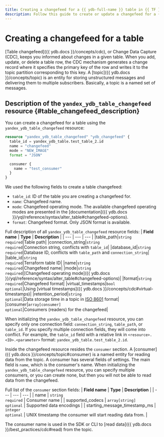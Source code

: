 ```yaml
---
title: Creating a changefeed for a {{ ydb-full-name }} table in {{ TF }}
description: Follow this guide to create or update a changefeed for a {{ ydb-short-name }} table.
---
```


# Creating a changefeed for a table

[Table changefeed]({{ ydb.docs }}/concepts/cdc), or Change Data Capture (CDC), keeps you informed about changes in a given table. When you add, update, or delete a table row, the CDC mechanism generates a change record where it specifies the primary key of the row and writes it to the topic partition corresponding to this key. A [topic]({{ ydb.docs }}/concepts/topic) is an entity for storing unstructured messages and delivering them to multiple subscribers. Basically, a topic is a named set of messages.

## Description of the `yandex_ydb_table_changefeed` resource {#table_changefeed_description}

You can create a changefeed for a table using the `yandex_ydb_table_changefeed` resource:

```tf
resource "yandex_ydb_table_changefeed" "ydb_changefeed" {
  table_id = yandex_ydb_table.test_table_2.id
  name = "changefeed"
  mode = "NEW_IMAGE"
  format = "JSON"

  consumer {
    name = "test_consumer"
  }
}
```

We used the following fields to create a table changefeed:
* `table_id`: ID of the table you are creating a changefeed for.
* `name`: Changefeed name.
* `mode`: Changefeed operating mode. The available changefeed operating modes are presented in the [documentation]({{ ydb.docs }}/yql/reference/syntax/alter_table#changefeed-options).
* `format`: Changefeed format. Only JSON format is available.

Full description of all `yandex_ydb_table_changefeed` resource fields:
| **Field name** | **Type** | **Description** |
| --- | --- | --- |
|table_path|`string`<br>`required`|Table path|
|connection_string|`string`<br>`required`|Connection string, conflicts with `table_id`|
|database_id|`string`<br>`required`|Database ID, conflicts with `table_path` and `connection_string`|
|table_id|`string`<br>`required`|Terraform table ID|
|name|`string`<br>`required`|Changefeed name|
|mode|`string`<br>`required`|[Changefeed operating mode]({{ ydb.docs }}/yql/reference/syntax/alter_table#changefeed-options)|
|format|`string`<br>`required`|Changefeed format|
|virtual_timestamps|`bool`<br>`optional`|Using [virtual timestamps]({{ ydb.docs }}/concepts/cdc#virtual-timestamps)|
|retention_period|`string`<br>`optional`|Data storage time in a topic in [ISO 8601](https://ru.wikipedia.org/wiki/ISO_8601) format|
|consumer|`array[consumer]`<br>`optional`|Consumers (readers) for the changefeed|

When initializing the `yandex_ydb_table_changefeed` resource, you can specify only one connection field: `connection_string`, `table_path`, or `table_id`. If you specify multiple connection fields, they will come into conflict. For example, the `table_id` field with a relative link in `<resource>.<ID>.<parameter>` format: `yandex_ydb_table.test_table_2.id`.

Inside the changefeed resource resides the `consumer` section. A [consumer]({{ ydb.docs }}/concepts/topic#consumer) is a named entity for reading data from the topic. A consumer has several fields of settings. The main field is `name`, which is the consumer's name. When initializing the `yandex_ydb_table_changefeed` resource, you can specify multiple consumers, or you can create none, but then you will not be able to read data from the changefeed.

Full list of the `consumer` section fields:
| **Field name** | **Type** | **Description** |
| --- | --- | --- |
| name | `string`<br>`required` | Consumer name |
| supported_codecs | `array[string]`<br>`optional` | Supported data encodings |
| starting_message_timestamp_ms | `integer`<br>`optional` | UNIX timestamp the consumer will start reading data from. |

The consumer name is used in the SDK or CLI to [read data]({{ ydb.docs }}/best_practices/cdc#read) from the topic.